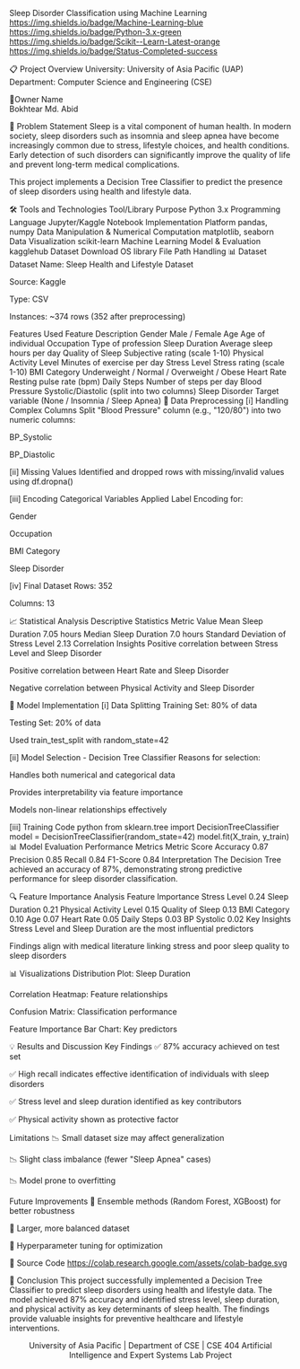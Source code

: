 Sleep Disorder Classification using Machine Learning
https://img.shields.io/badge/Machine-Learning-blue
https://img.shields.io/badge/Python-3.x-green
https://img.shields.io/badge/Scikit--Learn-Latest-orange
https://img.shields.io/badge/Status-Completed-success

📋 Project Overview
University: University of Asia Pacific (UAP)
Department: Computer Science and Engineering (CSE)

👥Owner
Name	
Bokhtear Md. Abid	

🎯 Problem Statement
Sleep is a vital component of human health. In modern society, sleep disorders such as insomnia and sleep apnea have become increasingly common due to stress, lifestyle choices, and health conditions. Early detection of such disorders can significantly improve the quality of life and prevent long-term medical complications.

This project implements a Decision Tree Classifier to predict the presence of sleep disorders using health and lifestyle data.

🛠️ Tools and Technologies
Tool/Library	Purpose
Python 3.x	Programming Language
Jupyter/Kaggle Notebook	Implementation Platform
pandas, numpy	Data Manipulation & Numerical Computation
matplotlib, seaborn	Data Visualization
scikit-learn	Machine Learning Model & Evaluation
kagglehub	Dataset Download
OS library	File Path Handling
📊 Dataset
Dataset Name: Sleep Health and Lifestyle Dataset

Source: Kaggle

Type: CSV

Instances: ~374 rows (352 after preprocessing)

Features Used
Feature	Description
Gender	Male / Female
Age	Age of individual
Occupation	Type of profession
Sleep Duration	Average sleep hours per day
Quality of Sleep	Subjective rating (scale 1-10)
Physical Activity Level	Minutes of exercise per day
Stress Level	Stress rating (scale 1-10)
BMI Category	Underweight / Normal / Overweight / Obese
Heart Rate	Resting pulse rate (bpm)
Daily Steps	Number of steps per day
Blood Pressure	Systolic/Diastolic (split into two columns)
Sleep Disorder	Target variable (None / Insomnia / Sleep Apnea)
🔧 Data Preprocessing
[i] Handling Complex Columns
Split "Blood Pressure" column (e.g., "120/80") into two numeric columns:

BP_Systolic

BP_Diastolic

[ii] Missing Values
Identified and dropped rows with missing/invalid values using df.dropna()

[iii] Encoding Categorical Variables
Applied Label Encoding for:

Gender

Occupation

BMI Category

Sleep Disorder

[iv] Final Dataset
Rows: 352

Columns: 13

📈 Statistical Analysis
Descriptive Statistics
Metric	Value
Mean Sleep Duration	7.05 hours
Median Sleep Duration	7.0 hours
Standard Deviation of Stress Level	2.13
Correlation Insights
Positive correlation between Stress Level and Sleep Disorder

Positive correlation between Heart Rate and Sleep Disorder

Negative correlation between Physical Activity and Sleep Disorder

🤖 Model Implementation
[i] Data Splitting
Training Set: 80% of data

Testing Set: 20% of data

Used train_test_split with random_state=42

[ii] Model Selection - Decision Tree Classifier
Reasons for selection:

Handles both numerical and categorical data

Provides interpretability via feature importance

Models non-linear relationships effectively

[iii] Training Code
python
from sklearn.tree import DecisionTreeClassifier
model = DecisionTreeClassifier(random_state=42)
model.fit(X_train, y_train)
📊 Model Evaluation
Performance Metrics
Metric	Score
Accuracy	0.87
Precision	0.85
Recall	0.84
F1-Score	0.84
Interpretation
The Decision Tree achieved an accuracy of 87%, demonstrating strong predictive performance for sleep disorder classification.

🔍 Feature Importance Analysis
Feature	Importance
Stress Level	0.24
Sleep Duration	0.21
Physical Activity Level	0.15
Quality of Sleep	0.13
BMI Category	0.10
Age	0.07
Heart Rate	0.05
Daily Steps	0.03
BP Systolic	0.02
Key Insights
Stress Level and Sleep Duration are the most influential predictors

Findings align with medical literature linking stress and poor sleep quality to sleep disorders

📊 Visualizations
Distribution Plot: Sleep Duration

Correlation Heatmap: Feature relationships

Confusion Matrix: Classification performance

Feature Importance Bar Chart: Key predictors

💡 Results and Discussion
Key Findings
✅ 87% accuracy achieved on test set

✅ High recall indicates effective identification of individuals with sleep disorders

✅ Stress level and sleep duration identified as key contributors

✅ Physical activity shown as protective factor

Limitations
📉 Small dataset size may affect generalization

📉 Slight class imbalance (fewer "Sleep Apnea" cases)

📉 Model prone to overfitting

Future Improvements
🔄 Ensemble methods (Random Forest, XGBoost) for better robustness

🔄 Larger, more balanced dataset

🔄 Hyperparameter tuning for optimization

📱 Source Code
https://colab.research.google.com/assets/colab-badge.svg

🎯 Conclusion
This project successfully implemented a Decision Tree Classifier to predict sleep disorders using health and lifestyle data. The model achieved 87% accuracy and identified stress level, sleep duration, and physical activity as key determinants of sleep health. The findings provide valuable insights for preventive healthcare and lifestyle interventions.

<div align="center">
University of Asia Pacific | Department of CSE | CSE 404
Artificial Intelligence and Expert Systems Lab Project

</div>
